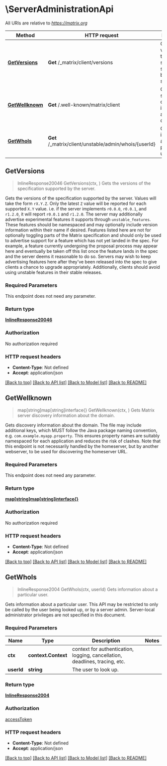 # \ServerAdministrationApi

All URIs are relative to *https://matrix.org*

Method | HTTP request | Description
------------- | ------------- | -------------
[**GetVersions**](ServerAdministrationApi.md#GetVersions) | **Get** /_matrix/client/versions | Gets the versions of the specification supported by the server.
[**GetWellknown**](ServerAdministrationApi.md#GetWellknown) | **Get** /.well-known/matrix/client | Gets Matrix server discovery information about the domain.
[**GetWhoIs**](ServerAdministrationApi.md#GetWhoIs) | **Get** /_matrix/client/unstable/admin/whois/{userId} | Gets information about a particular user.



## GetVersions

> InlineResponse20046 GetVersions(ctx, )
Gets the versions of the specification supported by the server.

Gets the versions of the specification supported by the server.  Values will take the form ``rX.Y.Z``.  Only the latest ``Z`` value will be reported for each supported ``X.Y`` value. i.e. if the server implements ``r0.0.0``, ``r0.0.1``, and ``r1.2.0``, it will report ``r0.0.1`` and ``r1.2.0``.  The server may additionally advertise experimental features it supports through ``unstable_features``. These features should be namespaced and may optionally include version information within their name if desired. Features listed here are not for optionally toggling parts of the Matrix specification and should only be used to advertise support for a feature which has not yet landed in the spec. For example, a feature currently undergoing the proposal process may appear here and eventually be taken off this list once the feature lands in the spec and the server deems it reasonable to do so. Servers may wish to keep advertising features here after they've been released into the spec to give clients a chance to upgrade appropriately. Additionally, clients should avoid using unstable features in their stable releases.

### Required Parameters

This endpoint does not need any parameter.

### Return type

[**InlineResponse20046**](inline_response_200_46.md)

### Authorization

No authorization required

### HTTP request headers

- **Content-Type**: Not defined
- **Accept**: application/json

[[Back to top]](#) [[Back to API list]](../README.md#documentation-for-api-endpoints)
[[Back to Model list]](../README.md#documentation-for-models)
[[Back to README]](../README.md)


## GetWellknown

> map[string]map[string]interface{} GetWellknown(ctx, )
Gets Matrix server discovery information about the domain.

Gets discovery information about the domain. The file may include additional keys, which MUST follow the Java package naming convention, e.g. ``com.example.myapp.property``. This ensures property names are suitably namespaced for each application and reduces the risk of clashes.  Note that this endpoint is not necessarily handled by the homeserver, but by another webserver, to be used for discovering the homeserver URL.

### Required Parameters

This endpoint does not need any parameter.

### Return type

[**map[string]map[string]interface{}**](map[string]interface{}.md)

### Authorization

No authorization required

### HTTP request headers

- **Content-Type**: Not defined
- **Accept**: application/json

[[Back to top]](#) [[Back to API list]](../README.md#documentation-for-api-endpoints)
[[Back to Model list]](../README.md#documentation-for-models)
[[Back to README]](../README.md)


## GetWhoIs

> InlineResponse2004 GetWhoIs(ctx, userId)
Gets information about a particular user.

Gets information about a particular user.  This API may be restricted to only be called by the user being looked up, or by a server admin. Server-local administrator privileges are not specified in this document.

### Required Parameters


Name | Type | Description  | Notes
------------- | ------------- | ------------- | -------------
**ctx** | **context.Context** | context for authentication, logging, cancellation, deadlines, tracing, etc.
**userId** | **string**| The user to look up. | 

### Return type

[**InlineResponse2004**](inline_response_200_4.md)

### Authorization

[accessToken](../README.md#accessToken)

### HTTP request headers

- **Content-Type**: Not defined
- **Accept**: application/json

[[Back to top]](#) [[Back to API list]](../README.md#documentation-for-api-endpoints)
[[Back to Model list]](../README.md#documentation-for-models)
[[Back to README]](../README.md)

